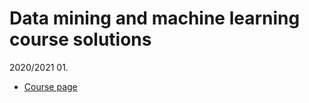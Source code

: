 # Data mining and machine learning course solutions
2020/2021 01. <br>

- [Course page](https://csabaibio.github.io/physdm/)


